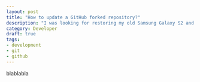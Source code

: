 ```yaml
---
layout: post
title: "How to update a GitHub forked repository?"
description: "I was looking for restoring my old Samsung Galaxy S2 and so I restored my other device."
category: Developer
draft: true
tags:
- development
- git
- github
---
```


blablabla
